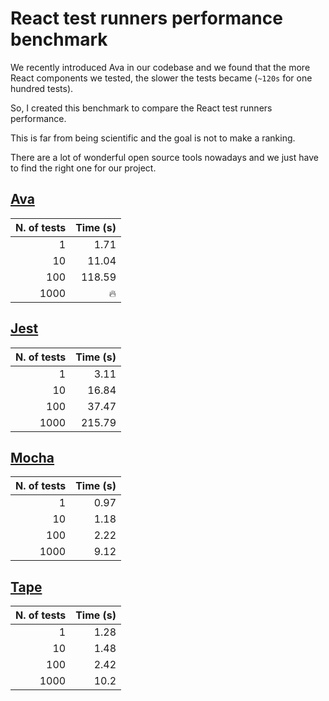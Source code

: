 # React test runners performance benchmark

We recently introduced Ava in our codebase and we found that the more React
components we tested, the slower the tests became (`~120s` for one hundred tests).

So, I created this benchmark to compare the React test runners performance.

This is far from being scientific and the goal is not to make a ranking.

There are a lot of wonderful open source tools nowadays and we just have to find
the right one for our project.

## [Ava](https://github.com/sindresorhus/ava)

N. of tests | Time (s)
----------: | -------:
1 | 1.71
10 | 11.04
100 | 118.59
1000 | 🔥

## [Jest](https://github.com/facebook/jest)

N. of tests | Time (s)
----------: | -------:
1 | 3.11
10 | 16.84
100 | 37.47
1000 | 215.79

## [Mocha](https://github.com/mochajs/mocha)

N. of tests | Time (s)
----------: | -------:
1 | 0.97
10 | 1.18
100 | 2.22
1000 | 9.12

## [Tape](https://github.com/substack/tape)

N. of tests | Time (s)
----------: | -------:
1 | 1.28
10 | 1.48
100 | 2.42
1000 | 10.2
